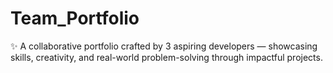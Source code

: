 # Team_Portfolio
✨ A collaborative portfolio crafted by 3 aspiring developers — showcasing skills, creativity, and real-world problem-solving through impactful projects.
